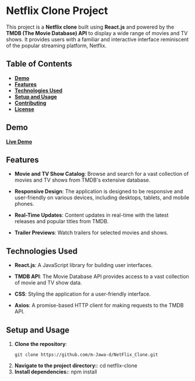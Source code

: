 # **Netflix Clone Project**

This project is a **Netflix clone** built using **React.js** and powered by the **TMDB (The Movie Database) API** to display a wide range of movies and TV shows. It provides users with a familiar and interactive interface reminiscent of the popular streaming platform, Netflix.

## **Table of Contents**
- [**Demo**](#demo)
- [**Features**](#features)
- [**Technologies Used**](#technologies-used)
- [**Setup and Usage**](#setup-and-usage)
- [**Contributing**](#contributing)
- [**License**](#license)

## **Demo**

[**Live Demo**](#https://m-jawa-d.github.io/NetFlix_Clone/) <!-- Add a link to your live demo once your project is deployed -->


## **Features**

- **Movie and TV Show Catalog**: Browse and search for a vast collection of movies and TV shows from TMDB's extensive database.

- **Responsive Design**: The application is designed to be responsive and user-friendly on various devices, including desktops, tablets, and mobile phones.

- **Real-Time Updates**: Content updates in real-time with the latest releases and popular titles from TMDB.

- **Trailer Previews**: Watch trailers for selected movies and shows.

## **Technologies Used**

- **React.js**: A JavaScript library for building user interfaces.

- **TMDB API**: The Movie Database API provides access to a vast collection of movie and TV show data.

- **CSS**: Styling the application for a user-friendly interface.

- **Axios**: A promise-based HTTP client for making requests to the TMDB API.

## **Setup and Usage**

1. **Clone the repository**:
   ```shell
   git clone https://github.com/m-Jawa-d/NetFlix_Clone.git
2. **Navigate to the project directory:**:
   cd netflix-clone
3. **Install dependencies:**:
    npm install
